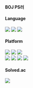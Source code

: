 #### BOJ PS러

#### Language
<div>
<img src="https://img.shields.io/badge/c-%2300599C.svg?style=for-the-badge&logo=c&logoColor=white"/>
<img src="https://img.shields.io/badge/python-3670A0?style=for-the-badge&logo=python&logoColor=ffdd54"/>
<img src="https://img.shields.io/badge/html5-%23E34F26.svg?style=for-the-badge&logo=html5&logoColor=white"/>
<div>
  
#### Platform
<div>
<img src="https://img.shields.io/badge/Adobe%20After%20Effects-9999FF.svg?style=for-the-badge&logo=Adobe%20After%20Effects&logoColor=white"/>
<img src="https://img.shields.io/badge/Adobe%20Premiere%20Pro-9999FF.svg?style=for-the-badge&logo=Adobe%20Premiere%20Pro&logoColor=white"/>
<img src="https://img.shields.io/badge/adobe%20illustrator-%23FF9A00.svg?style=for-the-badge&logo=adobeillustrator&logoColor=white"/>
<div>
<div>
<img src="https://img.shields.io/badge/Codeforces-445f9d?style=for-the-badge&logo=Codeforces&logoColor=white"/>
<img src="https://img.shields.io/badge/Repl.it-%230D101E.svg?style=for-the-badge&logo=replit&logoColor=white"/>
<img src="https://img.shields.io/badge/Visual%20Studio%20Code-0078d7.svg?style=for-the-badge&logo=visual-studio-code&logoColor=white"/>
<img src="https://img.shields.io/badge/heroku-%23430098.svg?style=for-the-badge&logo=heroku&logoColor=white"/>
<div>
  
#### Solved.ac
<div>
<img src="http://mazassumnida.wtf/api/v2/generate_badge?boj=iell"/>
<div>
